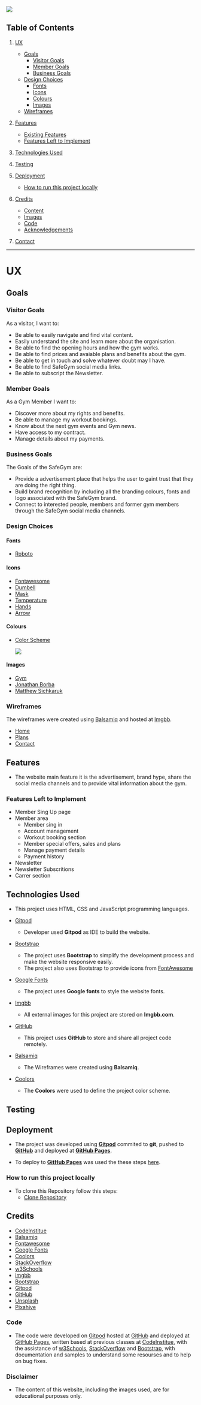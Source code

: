 <img src="assets/images/logo.png" style="margin: 0;">

## Table of Contents
1. [UX](#ux)
    - [Goals](#goals)
        - [Visitor Goals](#visitor-goals)
        - [Member Goals](#member-goals)
        - [Business Goals](#business-goals)
    - [Design Choices](#design-choices)
        - [Fonts](#fonts)
        - [Icons](#icons)
        - [Colours](#colours)
        - [Images](#images)
    - [Wireframes](#wireframes)

2. [Features](#features)
    - [Existing Features](#existing-features)
    - [Features Left to Implement](#features-left-to-implement)

3. [Technologies Used](#technologies-used)

4. [Testing](#testing)

5. [Deployment](#deployment)
    - [How to run this project locally](#how-to-run-this-project-locally)

6. [Credits](#credits)
    - [Content](#content)
    - [Images](#images)
    - [Code](#code)
    - [Acknowledgements](#acknowledgements)

7. [Contact](#contact)

----

# UX

## Goals

### Visitor Goals

 As a visitor, I want to:
 - Be able to easily navigate and find vital content.
 - Easily understand the site and learn more about the organisation.
 - Be able to find the opening hours and how the gym works.
 - Be able to find prices and avaiable plans and benefits about the gym.
 - Be able to get in touch and solve whatever doubt may I have.
 - Be able to find SafeGym social media links.
 - Be able to subscript the Newsletter.

### Member Goals 

 As a Gym Member I want to:
 - Discover more about my rights and benefits.
 - Be able to manage my workout bookings.
 - Know about the next gym events and Gym news.
 - Have access to my contract.
 - Manage details about my payments.

### Business Goals

 The Goals of the SafeGym are:
 - Provide a advertisement place that helps the user to gaint trust that they are doing the right thing. 
 - Build brand recognition by including all the branding colours, fonts and logo associated with the SafeGym brand.
 - Connect to interested people, members and former gym members through the SafeGym social media channels.

### Design Choices
#### Fonts
 - [Roboto](https://fonts.google.com/specimen/Roboto)
#### Icons
 - [Fontawesome](https://fontawesome.com/)
 - [Dumbell](https://fontawesome.com/icons/dumbbell?style=solid)
 - [Mask](https://fontawesome.com/icons/head-side-mask?style=solid)
 - [Temperature](https://fontawesome.com/icons/temperature-low?style=solid)
 - [Hands](https://fontawesome.com/icons/hands-wash?style=solid)
 - [Arrow](https://fontawesome.com/icons/people-arrows?style=solid)

#### Colours
 
 - [Color Scheme](https://coolors.co/d6d6d6-ffee32-ffd100-202020-333533)
 
    <img src="assets/images/colorpalette.jpg">
 
#### Images
 - [Gym](https://pixahive.com/photo/gym/)
 - [Jonathan Borba](https://unsplash.com/@jonathanborba?utm_source=unsplash&amp;utm_medium=referral&amp;utm_content=creditCopyText)
 - [Matthew Sichkaruk](https://unsplash.com/@sichpicsss?utm_source=unsplash&amp;utm_medium=referral&amp;utm_content=creditCopyText)

### Wireframes

The wireframes were created using [Balsamiq](https://balsamiq.com/) and hosted at [Imgbb](https://imgbb.com).

 - [Home](https://ibb.co/YZCbc9P)
 - [Plans](https://ibb.co/Gvmz7dK)
 - [Contact](https://ibb.co/y5tNBXL)

## Features
  - The website main feature it is the advertisement, brand hype,
  share the social media channels and to provide vital information about the gym.

### Features Left to Implement
 - Member Sing Up page
 - Member area
    - Member sing in
    - Account management
    - Workout booking section
    - Member special offers, sales and plans
    - Manage payment details
    - Payment history
 - Newsletter
 - Newsletter Subscritions
 - Carrer section


## Technologies Used

 - This project uses HTML, CSS and JavaScript programming languages.

 - [Gitpod](https://gitpod.io/)
    - Developer used **Gitpod** as IDE to build the website.
 - [Bootstrap](https://www.bootstrapcdn.com/)
    - The project uses **Bootstrap** to simplify the development process and make the website responsive easily.
    - The project also uses Bootstrap to provide icons from [FontAwesome](https://www.bootstrapcdn.com/fontawesome/)
 - [Google Fonts](https://fonts.google.com/)
    - The project uses **Google fonts** to style the website fonts.
 - [Imgbb](https://imgbb.com)
    - All external images for this project are stored on **Imgbb.com**.
 - [GitHub](https://github.com/)
    - This project uses **GitHub** to store and share all project code remotely.
 - [Balsamiq](https://balsamiq.com/)
    - The Wireframes were created using **Balsamiq**.
 - [Coolors](https://coolors.co/)
    - The **Coolors** were used to define the project color scheme.

## Testing 

## Deployment
 - The project was developed using [**Gitpod**](https://gitpod.io/) commited to **git**,
  pushed to [**GitHub**](https://github.com/) and deployed at [**GitHub Pages**](https://pages.github.com/).

 - To deploy to [**GitHub Pages**](https://pages.github.com/) was used the these steps 
 [here](https://docs.github.com/en/github/working-with-github-pages/creating-a-github-pages-site).

### How to run this project locally

 - To clone this Repository follow this steps:
    - [Clone Repository](https://help.github.com/en/articles/cloning-a-repository)

## Credits
 - [CodeInstitue](https://codeinstitute.net/)
 - [Balsamiq](https://balsamiq.com/)
 - [Fontawesome](https://fontawesome.com/)
 - [Google Fonts](https://fonts.google.com/)
 - [Coolors](https://coolors.co/)
 - [StackOverflow](https://stackoverflow.com/)
 - [w3Schools](https://www.w3schools.com/)
 - [imgbb](https://ibb.co/)
 - [Bootstrap](https://getbootstrap.com/)
 - [Gitpod](https://gitpod.io/)
 - [GitHub](https://github.com/)
 - [Unsplash](https://unsplash.com)
 - [Pixahive](https://pixahive.com/)

### Code
 - The code were developed on [Gitpod](https://gitpod.io/) hosted at [GitHub](https://github.com/) and deployed at [GitHub Pages](https://pages.github.com/), written  based at previous classes at [CodeInstitue](https://codeinstitute.net/),
 with the assistance of [w3Schools](https://www.w3schools.com/), [StackOverflow](https://stackoverflow.com/)
 and [Bootstrap](https://getbootstrap.com/), with documentation and samples to understand some resourses and to help on bug fixes.

### Disclaimer
 - The content of this website, including the images used, are for educational purposes only.
